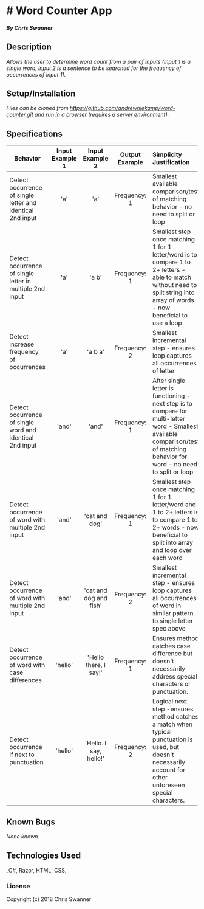 # # Word Counter App

##### By Chris Swanner

## Description

_Allows the user to determine word count from a pair of inputs (input 1 is a single word, input 2 is a sentence to be searched for the frequency of occurrences of input 1)._

## Setup/Installation

_Files can be cloned from https://github.com/andrewniekamp/word-counter.git and run in a browser (requires a server environment)._

## Specifications
| Behavior | Input Example 1 | Input Example 2 |  Output Example  | Simplicity Justification |
| -------- |:---------------:|:---------------:|:----------------:|:------------------------ |
| Detect occurrence of single letter and identical 2nd input | 'a' | 'a' | Frequency: 1 | Smallest available comparison/test of matching behavior - no need to split or loop |
| Detect occurrence of single letter in multiple 2nd input | 'a' | 'a b' | Frequency: 1 | Smallest step once matching 1 for 1 letter/word is to compare 1 to 2+ letters - able to match without need to split string into array of words - now beneficial to use a loop |
| Detect increase frequency of occurrences | 'a' | 'a b a' | Frequency: 2 | Smallest incremental step - ensures loop captures all occurrences of letter |
| Detect occurrence of single word and identical 2nd input | 'and' | 'and' | Frequency: 1 | After single letter is functioning - next step is to compare for multi-letter word - Smallest available comparison/test of matching behavior for word - no need to split or loop |
| Detect occurrence of word with multiple 2nd input | 'and' | 'cat and dog' | Frequency: 1 | Smallest step once matching 1 for 1 letter/word and 1 to 2+ letters is to compare 1 to 2+ words - now beneficial to split into array and loop over each word |
| Detect occurrence of word with multiple 2nd input | 'and' | 'cat and dog and fish' | Frequency: 2 | Smallest incremental step - ensures loop captures all occurrences of word in similar pattern to single letter spec above |
| Detect occurrence of word with case differences | 'hello' | 'Hello there, I say!' | Frequency: 1 | Ensures method catches case difference but doesn't necessarily address special characters or punctuation. |
| Detect occurrence if next to punctuation | 'hello' | 'Hello. I say, hello!' | Frequency: 2 | Logical next step -ensures method catches a match when typical punctuation is used, but doesn't necessarily account for other unforeseen special characters. |


## Known Bugs

_None known._

## Technologies Used

_C#, Razor, HTML, CSS,

### License

Copyright (c) 2018 Chris Swanner

